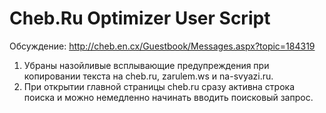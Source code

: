Cheb.Ru Optimizer User Script
==========================

Обсуждение: http://cheb.en.cx/Guestbook/Messages.aspx?topic=184319

1. Убраны назойливые всплывающие предупреждения при копировании текста на cheb.ru, zarulem.ws и na-svyazi.ru.
2. При открытии главной страницы cheb.ru сразу активна строка поиска и можно немедленно начинать вводить поисковый запрос.